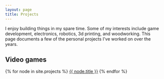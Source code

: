 ```yaml
---
layout: page
title: Projects
---
```


I enjoy building things in my spare time. Some of my interests include game development, electronics, robotics, 3d printing, and woodworking. This page documents a few of the personal projects I've worked on over the years.


## Video games

{% for node in site.projects %}
  [{{ node.title }}]({{node.url}})
{% endfor %}